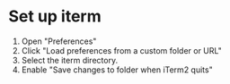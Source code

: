 # Set up iterm

1. Open "Preferences"
2. Click "Load preferences from a custom folder or URL"
3. Select the iterm directory.
4. Enable "Save changes to folder when iTerm2 quits"
